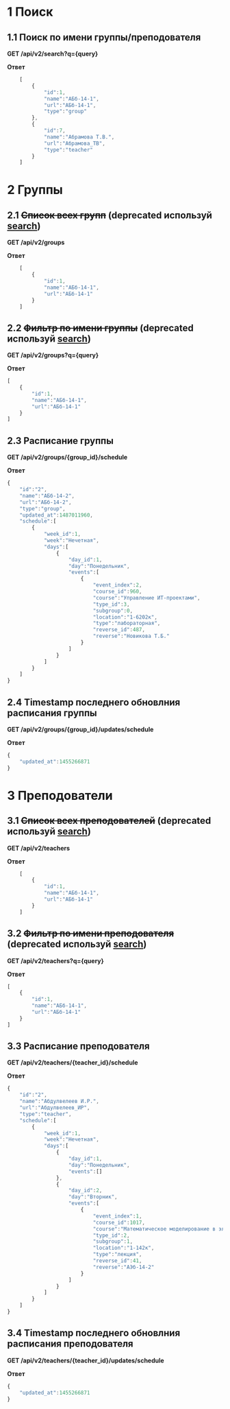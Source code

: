 # 1 Поиск
## 1.1 Поиск по имени группы/преподователя

**GET /api/v2/search?q={query}** <a name="search"></a>

**Ответ**

```javascript
    [
        {
            "id":1,
            "name":"АБб-14-1",
            "url":"АБб-14-1",
            "type":"group"
        },
        {
            "id":7,
            "name":"Абрамова Т.В.",
            "url":"Абрамова_ТВ",
            "type":"teacher"
        }
    ]
```

# 2 Группы
## 2.1 ~~Список всех групп~~ (deprecated используй [search](#search))

**GET /api/v2/groups**

**Ответ**

```javascript
    [
        {
            "id":1,
            "name":"АБб-14-1",
            "url":"АБб-14-1"
        }
    ]
```

## 2.2 ~~Фильтр по имени группы~~ (deprecated используй [search](#search))

**GET /api/v2/groups?q={query}**

**Ответ**

```javascript
[
    {
        "id":1,
        "name":"АБб-14-1",
        "url":"АБб-14-1"
    }
]
```

## 2.3 Расписание группы

**GET /api/v2/groups/{group_id}/schedule**

**Ответ**

```javascript
{
    "id":"2",
    "name":"АБб-14-2",
    "url":"АБб-14-2",
    "type":"group",
    "updated_at":1487011960,
    "schedule":[
        {
            "week_id":1,
            "week":"Нечетная",
            "days":[
                {
                    "day_id":1,
                    "day":"Понедельник",
                    "events":[
                        {
                            "event_index":2,
                            "course_id":960,
                            "course":"Управление ИТ-проектами",
                            "type_id":3,
                            "subgroup":0,
                            "location":"1-6202к",
                            "type":"лабораторная",
                            "reverse_id":487,
                            "reverse":"Новикова Т.Б."
                        }
                    ]
                }
            ]
        }
    ]
}
```

## 2.4 Timestamp последнего обновлния расписания группы

**GET /api/v2/groups/{group_id}/updates/schedule**

**Ответ**

```javascript
{
    "updated_at":1455266871
}
```

# 3 Преподователи
## 3.1 ~~Список всех преподователей~~ (deprecated используй [search](#search))

**GET /api/v2/teachers**

**Ответ**

```javascript
    [
        {
            "id":1,
            "name":"АБб-14-1",
            "url":"АБб-14-1"
        }
    ]
```

## 3.2 ~~Фильтр по имени преподователя~~ (deprecated используй [search](#search))

**GET /api/v2/teachers?q={query}**

**Ответ**

```javascript
[
    {
        "id":1,
        "name":"АБб-14-1",
        "url":"АБб-14-1"
    }
]
```

## 3.3 Расписание преподователя

**GET /api/v2/teachers/{teacher_id}/schedule**

**Ответ**

```javascript
{
    "id":"2",
    "name":"Абдулвелеев И.Р.",
    "url":"Абдулвелеев_ИР",
    "type":"teacher",
    "schedule":[
        {
            "week_id":1,
            "week":"Нечетная",
            "days":[
                {
                    "day_id":1,
                    "day":"Понедельник",
                    "events":[]
                },
                {
                    "day_id":2,
                    "day":"Вторник",
                    "events":[
                        {
                            "event_index":1,
                            "course_id":1017,
                            "course":"Математическое моделирование в электроэнергетических системах",
                            "type_id":2,
                            "subgroup":1,
                            "location":"1-142к",
                            "type":"лекция",
                            "reverse_id":41,
                            "reverse":"АЭб-14-2"
                        }
                    ]
                }
            ]
        }
    ]
}
```

## 3.4 Timestamp последнего обновлния расписания преподователя

**GET /api/v2/teachers/{teacher_id}/updates/schedule**

**Ответ**

```javascript
{
    "updated_at":1455266871
}
```
